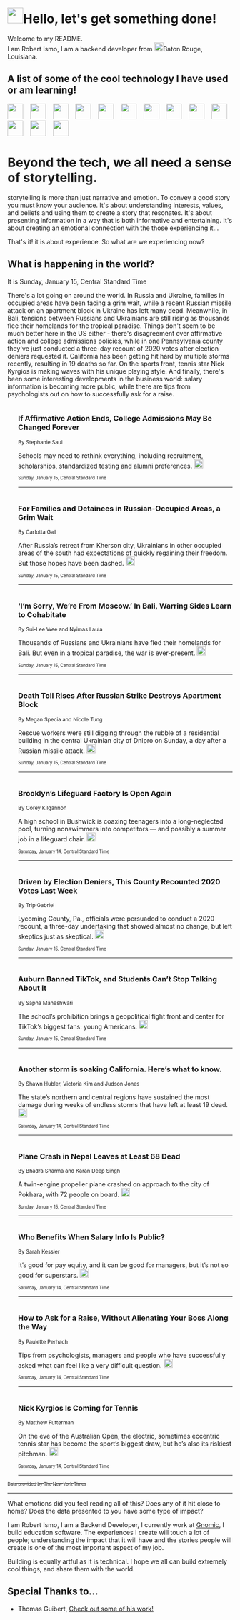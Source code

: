 <h1><img src="https://emojis.slackmojis.com/emojis/images/1643514375/3493/hot-coffee.gif?1643514375" width="35"/>Hello, let's get something done!</h1>

<p>Welcome to my README.<br/>
I am Robert Ismo, I am a backend developer from <img src="https://emojis.slackmojis.com/emojis/images/1638395689/50435/moulin_rouge.png?1638395689" width="20"/>Baton Rouge, Louisiana.</p>
<h2>A list of some of the cool technology I have used or am learning!</h2>
<p>
<img src="https://emojis.slackmojis.com/emojis/images/1643516091/21142/meow_bongotap.gif?1643516091" width="35" alt="">
<img src="https://img.shields.io/badge/Favorite%20Frontend%20Framework-SvelteKit-f83903" alt="">
<img src="https://img.shields.io/badge/Second%20Favorite-Vue-40b581" alt="">
<img src="https://img.shields.io/badge/Most%20Used%20Runtime-Nodejs-78b061" alt="">
<img src="https://emojis.slackmojis.com/emojis/images/1643517416/34482/fire.gif?1643517416" width="35" alt="">
<img src="https://img.shields.io/badge/Javascript%20But%20Better-Typescript-0078ca" alt="">
<img src="https://img.shields.io/badge/Favorite%20Language-Elixir-3e244d" alt="">
<img src="https://img.shields.io/badge/Containerize%20Everything-Docker-6ac9ef" alt="">
<img src="https://emojis.slackmojis.com/emojis/images/1643514596/5999/meow_party.gif?1643514596" width="35" alt="">
<img src="https://img.shields.io/badge/API%20Love%20Language-Graphql-de32a5" alt="">
<img src="https://img.shields.io/badge/Our%20Favorite%20Version%20Controller-Git-e94f33" alt="">
<img src="https://img.shields.io/badge/Favorite%20Database-Redis-d42d1d" alt="">
<img src="https://emojis.slackmojis.com/emojis/images/1643514559/5584/deployparrot.gif?1643514559" width="35" alt="">
<img src="https://img.shields.io/badge/Container%20Interstate-RabbitMQ-f66200" alt="">
<img src="https://img.shields.io/badge/Gotta%20Learn-Kubernetes-316adf" alt="">
<img src="https://img.shields.io/badge/Really%20Mature%20Now-WASM-654fef" alt="">
<img src="https://emojis.slackmojis.com/emojis/images/1666642497/61942/dance_vibe.gif?1666642497" width="35" alt="">
<img src="https://img.shields.io/badge/For%20My%20M1-ARM64-657d96" alt="">
<img src="https://img.shields.io/badge/Loving%20This%20So%20Much-TailwindCSS-17bcb5" alt="">
<img src="https://img.shields.io/badge/Cool%20Build%20Tool-Vite-f9cb24" alt="">
<img src="https://emojis.slackmojis.com/emojis/images/1669231376/62819/working-on-it.gif?1669231376" width="35" alt="">
<img src="https://img.shields.io/badge/Fun%20and%20Easy%20Database-MongoDB-5f8c49" alt="">
<img src="https://img.shields.io/badge/JS%20Life%20Support-NPM-c73737" alt="">
<img src="https://img.shields.io/badge/I%20Liked%20It-DynamoDB-0073b9" alt="">
<img src="https://emojis.slackmojis.com/emojis/images/1643514045/46/question.gif?1643514045" width="35" alt="">
<img src="https://img.shields.io/badge/cool-React-60d6f9" alt="">
<img src="https://img.shields.io/badge/Future%20Big%20Project-Lambda-f37e00" alt="">
<img src="https://img.shields.io/badge/NPM%20But%20Better-PNPM-f1aa07" alt="">
<img src="https://emojis.slackmojis.com/emojis/images/1643514943/9662/fbwow.gif?1643514943" width="35" alt="">
<img src="https://img.shields.io/badge/First%20Language-C-662079" alt="">
<img src="https://img.shields.io/badge/Where%20I%20Deploy%20Frontend-Vercel-000000" alt="">
<img src="https://img.shields.io/badge/Who%20Does%20not%20Want%20an%20App-Swift-f9492a" alt="">
<img src="https://emojis.slackmojis.com/emojis/images/1643514058/151/javascript.png?1643514058" width="35" alt="">
<img src="https://img.shields.io/badge/cool-Python-fbd542" alt="">
<img src="https://img.shields.io/badge/Favorite%20Something-Stripe-656cdc" alt="">
<img src="https://img.shields.io/badge/Of%20Course-HTML5-ed6327" alt="">
<img src="https://emojis.slackmojis.com/emojis/images/1660415405/60731/bomb.gif?1660415405" width="35" alt="">
<img src="https://img.shields.io/badge/hate-CSS-2964ec" alt="">
<img src="https://img.shields.io/badge/Learning-CircleCI-141215" alt="">
<img src="https://img.shields.io/badge/Learning-Rust-fbbb3b" alt="">
<img src="https://emojis.slackmojis.com/emojis/images/1660415397/60712/writing-hand.gif?1660415397" width="35" alt="">
<img src="https://img.shields.io/badge/Dev%20Browser%20of%20Choice-Firefox-cc4e26" alt="">
<img src="https://img.shields.io/badge/Recoverying%20From%20Windows-UNIX-1781e3" alt="">
<img src="https://img.shields.io/badge/LOVE-LogSeq-90c1c2" alt="">
<img src="https://emojis.slackmojis.com/emojis/images/1643514066/223/kirby.gif?1643514066" width="35" alt="">
<img src="https://img.shields.io/badge/Daily%20Driver-MacOS-e6e6e8" alt="">
<img src="https://img.shields.io/badge/Git%20Server-Github-000000" alt="">
<img src="https://img.shields.io/badge/enjoyable-EC2-f17428" alt="">
<img src="https://emojis.slackmojis.com/emojis/images/1643514239/2069/excited.gif?1643514239" width="35" alt="">
</p>
<h1>Beyond the tech, we all need a sense of storytelling.</h1>
<p>storytelling is more than just narrative and emotion. To convey a good story you must know your audience. It's about understanding interests, values, and beliefs and using them to create a story that resonates. It's about presenting information in a way that is both informative and entertaining. It's about creating an emotional connection with the those experiencing it...</p>
<p>That's it! it is about experience. So what are we experiencing now?</p>
<h2>What is happening in the world?</h2>
<p>It is Sunday, January 15, Central Standard Time</p>
<p>
There&#39;s a lot going on around the world. In Russia and Ukraine, families in occupied areas have been facing a grim wait, while a recent Russian missile attack on an apartment block in Ukraine has left many dead. Meanwhile, in Bali, tensions between Russians and Ukrainians are still rising as thousands flee their homelands for the tropical paradise. Things don&#39;t seem to be much better here in the US either - there&#39;s disagreement over affirmative action and college admissions policies, while in one Pennsylvania county they&#39;ve just conducted a three-day recount of 2020 votes after election deniers requested it. California has been getting hit hard by multiple storms recently, resulting in 19 deaths so far. On the sports front, tennis star Nick Kyrgios is making waves with his unique playing style. And finally, there&#39;s been some interesting developments in the business world: salary information is becoming more public, while there are tips from psychologists out on how to successfully ask for a raise.</p>
<ol>
<img src="https://img.shields.io/badge/-us-blue" alt="">
<h3>If Affirmative Action Ends, College Admissions May Be Changed Forever</h3>
<sub>By Stephanie Saul</sub>
<p>Schools may need to rethink everything, including recruitment, scholarships, standardized testing and alumni preferences.  <a href="https://nyti.ms/3CM59VO"><img src="https://developer.nytimes.com/files/poweredby_nytimes_30b.png?v=1583354208352" height="20"></a></p>
<sub><sub>Sunday, January 15, Central Standard Time</sub></sub>
<hr/>
<img src="https://img.shields.io/badge/-world-blue" alt="">
<h3>For Families and Detainees in Russian-Occupied Areas, a Grim Wait</h3>
<sub>By Carlotta Gall</sub>
<p>After Russia’s retreat from Kherson city, Ukrainians in other occupied areas of the south had expectations of quickly regaining their freedom. But those hopes have been dashed.  <a href="https://nyti.ms/3QGbeZn"><img src="https://developer.nytimes.com/files/poweredby_nytimes_30b.png?v=1583354208352" height="20"></a></p>
<sub><sub>Sunday, January 15, Central Standard Time</sub></sub>
<hr/>
<img src="https://img.shields.io/badge/-world-blue" alt="">
<h3>‘I’m Sorry, We’re From Moscow.’ In Bali, Warring Sides Learn to Cohabitate</h3>
<sub>By Sui-Lee Wee and Nyimas Laula</sub>
<p>Thousands of Russians and Ukrainians have fled their homelands for Bali. But even in a tropical paradise, the war is ever-present.  <a href="https://nyti.ms/3GGOfJ5"><img src="https://developer.nytimes.com/files/poweredby_nytimes_30b.png?v=1583354208352" height="20"></a></p>
<sub><sub>Sunday, January 15, Central Standard Time</sub></sub>
<hr/>
<img src="https://img.shields.io/badge/-world-blue" alt="">
<h3>Death Toll Rises After Russian Strike Destroys Apartment Block</h3>
<sub>By Megan Specia and Nicole Tung</sub>
<p>Rescue workers were still digging through the rubble of a residential building in the central Ukrainian city of Dnipro on Sunday, a day after a Russian missile attack.  <a href="https://nyti.ms/3CPnfGi"><img src="https://developer.nytimes.com/files/poweredby_nytimes_30b.png?v=1583354208352" height="20"></a></p>
<sub><sub>Sunday, January 15, Central Standard Time</sub></sub>
<hr/>
<img src="https://img.shields.io/badge/-nyregion-blue" alt="">
<h3>Brooklyn’s Lifeguard Factory Is Open Again</h3>
<sub>By Corey Kilgannon</sub>
<p>A high school in Bushwick is coaxing teenagers into a long-neglected pool, turning nonswimmers into competitors — and possibly a summer job in a lifeguard chair.  <a href="https://nyti.ms/3H54aCv"><img src="https://developer.nytimes.com/files/poweredby_nytimes_30b.png?v=1583354208352" height="20"></a></p>
<sub><sub>Saturday, January 14, Central Standard Time</sub></sub>
<hr/>
<img src="https://img.shields.io/badge/-us-blue" alt="">
<h3>Driven by Election Deniers, This County Recounted 2020 Votes Last Week</h3>
<sub>By Trip Gabriel</sub>
<p>Lycoming County, Pa., officials were persuaded to conduct a 2020 recount, a three-day undertaking that showed almost no change, but left skeptics just as skeptical.  <a href="https://nyti.ms/3Xdjin0"><img src="https://developer.nytimes.com/files/poweredby_nytimes_30b.png?v=1583354208352" height="20"></a></p>
<sub><sub>Sunday, January 15, Central Standard Time</sub></sub>
<hr/>
<img src="https://img.shields.io/badge/-business-blue" alt="">
<h3>Auburn Banned TikTok, and Students Can’t Stop Talking About It</h3>
<sub>By Sapna Maheshwari</sub>
<p>The school’s prohibition brings a geopolitical fight front and center for TikTok’s biggest fans: young Americans.  <a href="https://nyti.ms/3QJTbBS"><img src="https://developer.nytimes.com/files/poweredby_nytimes_30b.png?v=1583354208352" height="20"></a></p>
<sub><sub>Sunday, January 15, Central Standard Time</sub></sub>
<hr/>
<img src="https://img.shields.io/badge/-us-blue" alt="">
<h3>Another storm is soaking California. Here’s what to know.</h3>
<sub>By Shawn Hubler, Victoria Kim and Judson Jones</sub>
<p>The state’s northern and central regions have sustained the most damage during weeks of endless storms that have left at least 19 dead.  <a href="https://nyti.ms/3kgW68W"><img src="https://developer.nytimes.com/files/poweredby_nytimes_30b.png?v=1583354208352" height="20"></a></p>
<sub><sub>Saturday, January 14, Central Standard Time</sub></sub>
<hr/>
<img src="https://img.shields.io/badge/-world-blue" alt="">
<h3>Plane Crash in Nepal Leaves at Least 68 Dead</h3>
<sub>By Bhadra Sharma and Karan Deep Singh</sub>
<p>A twin-engine propeller plane crashed on approach to the city of Pokhara, with 72 people on board.  <a href="https://nyti.ms/3COQyJ4"><img src="https://developer.nytimes.com/files/poweredby_nytimes_30b.png?v=1583354208352" height="20"></a></p>
<sub><sub>Sunday, January 15, Central Standard Time</sub></sub>
<hr/>
<img src="https://img.shields.io/badge/-business-blue" alt="">
<h3>Who Benefits When Salary Info Is Public?</h3>
<sub>By Sarah Kessler</sub>
<p>It’s good for pay equity, and it can be good for managers, but it’s not so good for superstars.  <a href="https://nyti.ms/3H1MbwP"><img src="https://developer.nytimes.com/files/poweredby_nytimes_30b.png?v=1583354208352" height="20"></a></p>
<sub><sub>Saturday, January 14, Central Standard Time</sub></sub>
<hr/>
<img src="https://img.shields.io/badge/-business-blue" alt="">
<h3>How to Ask for a Raise, Without Alienating Your Boss Along the Way</h3>
<sub>By Paulette Perhach</sub>
<p>Tips from psychologists, managers and people who have successfully asked what can feel like a very difficult question.  <a href="https://nyti.ms/3CR066j"><img src="https://developer.nytimes.com/files/poweredby_nytimes_30b.png?v=1583354208352" height="20"></a></p>
<sub><sub>Saturday, January 14, Central Standard Time</sub></sub>
<hr/>
<img src="https://img.shields.io/badge/-sports-blue" alt="">
<h3>Nick Kyrgios Is Coming for Tennis</h3>
<sub>By Matthew Futterman</sub>
<p>On the eve of the Australian Open, the electric, sometimes eccentric tennis star has become the sport’s biggest draw, but he’s also its riskiest pitchman.  <a href="https://nyti.ms/3ZBLj9r"><img src="https://developer.nytimes.com/files/poweredby_nytimes_30b.png?v=1583354208352" height="20"></a></p>
<sub><sub>Saturday, January 14, Central Standard Time</sub></sub>
<hr/>
</ol>
<a href="https://developer.nytimes.com"><sub><sub>Data provided by The New York Times</sub></sub></a>
<hr/>
<p>What emotions did you feel reading all of this? Does any of it hit close to home? Does the data presented to you have some type of impact?</p>
<p>I am Robert Ismo, I am a Backend Developer, I currently work at <a href="https://gnomic.education/">Gnomic</a>, I build education software. The experiences I create will touch a lot of people; understanding the impact that it will have and the stories people will create is one of the most important aspect of my job.</p>
<p>Building is equally artful as it is technical. I hope we all can build extremely cool things, and share them with the world.</p>
<h2>Special Thanks to...</h2>
<ul>
<li>Thomas Guibert, <a href="https://github.com/thmsgbrt/thmsgbrt">Check out some of his work!</a></li>
</ul>